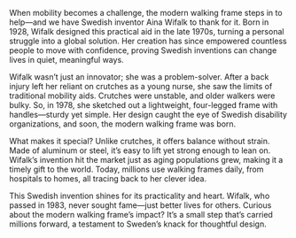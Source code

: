 When mobility becomes a challenge, the modern walking frame steps in to help—and we have Swedish inventor Aina Wifalk to thank for it. Born in 1928, Wifalk designed this practical aid in the late 1970s, turning a personal struggle into a global solution. Her creation has since empowered countless people to move with confidence, proving Swedish inventions can change lives in quiet, meaningful ways.

Wifalk wasn’t just an innovator; she was a problem-solver. After a back injury left her reliant on crutches as a young nurse, she saw the limits of traditional mobility aids. Crutches were unstable, and older walkers were bulky. So, in 1978, she sketched out a lightweight, four-legged frame with handles—sturdy yet simple. Her design caught the eye of Swedish disability organizations, and soon, the modern walking frame was born.

What makes it special? Unlike crutches, it offers balance without strain. Made of aluminum or steel, it’s easy to lift yet strong enough to lean on. Wifalk’s invention hit the market just as aging populations grew, making it a timely gift to the world. Today, millions use walking frames daily, from hospitals to homes, all tracing back to her clever idea.

This Swedish invention shines for its practicality and heart. Wifalk, who passed in 1983, never sought fame—just better lives for others. Curious about the modern walking frame’s impact? It’s a small step that’s carried millions forward, a testament to Sweden’s knack for thoughtful design.